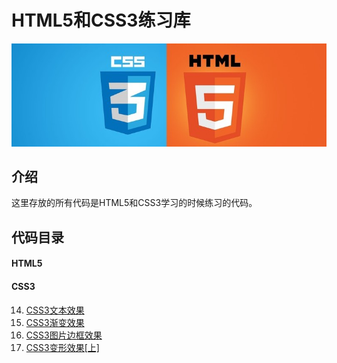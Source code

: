 # HTML5和CSS3练习库
![HTML5](https://raw.githubusercontent.com/peigangweiforever/web/master/images/html5css3_xg.jpg)
## 介绍
这里存放的所有代码是HTML5和CSS3学习的时候练习的代码。
## 代码目录
#### HTML5

#### CSS3
14. [CSS3文本效果](https://github.com/peigangweiforever/web/tree/master/CSS/14)
15. [CSS3渐变效果](https://github.com/peigangweiforever/web/tree/master/CSS/15)
16. [CSS3图片边框效果](https://github.com/peigangweiforever/web/tree/master/CSS/16)
17. [CSS3变形效果[上]](https://github.com/peigangweiforever/web/tree/master/CSS/17)
